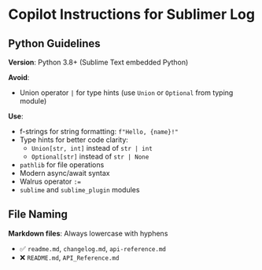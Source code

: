 # Copilot Instructions for Sublimer Log

## Python Guidelines

**Version**: Python 3.8+ (Sublime Text embedded Python)

**Avoid**:
- Union operator `|` for type hints (use `Union` or `Optional` from typing module)

**Use**:
- f-strings for string formatting: `f"Hello, {name}!"`
- Type hints for better code clarity:
  - `Union[str, int]` instead of `str | int`
  - `Optional[str]` instead of `str | None`
- `pathlib` for file operations
- Modern async/await syntax
- Walrus operator `:=`
- `sublime` and `sublime_plugin` modules

## File Naming

**Markdown files**: Always lowercase with hyphens
- ✅ `readme.md`, `changelog.md`, `api-reference.md`
- ❌ `README.md`, `API_Reference.md`
